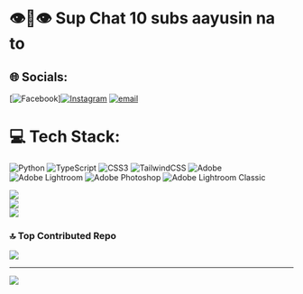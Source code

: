 # 👁️👅👁️ Sup Chat 10 subs aayusin na to


## 🌐 Socials:
[![Facebook](https://img.shields.io/badge/Facebook-%231877F2.svg?logo=Facebook&logoColor=white)][![Instagram](https://img.shields.io/badge/Instagram-%23E4405F.svg?logo=Instagram&logoColor=white)](https://instagram.com/sxyyyyyy.__) [![email](https://img.shields.io/badge/Email-D14836?logo=gmail&logoColor=white)](mailto:jayceemarkong07@gmail.com) 

# 💻 Tech Stack:
![Python](https://img.shields.io/badge/python-3670A0?style=for-the-badge&logo=python&logoColor=ffdd54) ![TypeScript](https://img.shields.io/badge/typescript-%23007ACC.svg?style=for-the-badge&logo=typescript&logoColor=white) ![CSS3](https://img.shields.io/badge/css3-%231572B6.svg?style=for-the-badge&logo=css3&logoColor=white) ![TailwindCSS](https://img.shields.io/badge/tailwindcss-%2338B2AC.svg?style=for-the-badge&logo=tailwind-css&logoColor=white) ![Adobe](https://img.shields.io/badge/adobe-%23FF0000.svg?style=for-the-badge&logo=adobe&logoColor=white) ![Adobe Lightroom](https://img.shields.io/badge/Adobe%20Lightroom-31A8FF.svg?style=for-the-badge&logo=Adobe%20Lightroom&logoColor=white) ![Adobe Photoshop](https://img.shields.io/badge/adobe%20photoshop-%2331A8FF.svg?style=for-the-badge&logo=adobe%20photoshop&logoColor=white) ![Adobe Lightroom Classic](https://img.shields.io/badge/Adobe%20Lightroom%20Classic-31A8FF.svg?style=for-the-badge&logo=Adobe%20Lightroom%20Classic&logoColor=white)

![](https://github-readme-stats.vercel.app/api?username=Jseebidi&theme=dark&hide_border=false&include_all_commits=true&count_private=true)<br/>
![](https://nirzak-streak-stats.vercel.app/?user=Jseebidi&theme=dark&hide_border=false)<br/>
![](https://github-readme-stats.vercel.app/api/top-langs/?username=Jseebidi&theme=dark&hide_border=false&include_all_commits=true&count_private=true&layout=compact)

### 🔝 Top Contributed Repo
![](https://github-contributor-stats.vercel.app/api?username=Jseebidi&limit=5&theme=dark&combine_all_yearly_contributions=true)

---
[![](https://visitcount.itsvg.in/api?id=Jseebidi&icon=0&color=0)](https://visitcount.itsvg.in)
